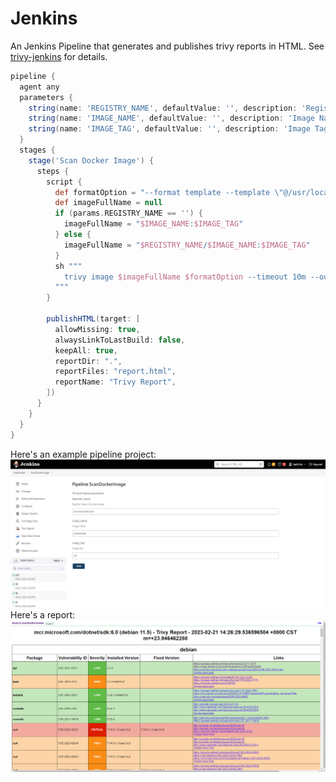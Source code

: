 # Jenkins

An Jenkins Pipeline that generates and publishes trivy reports in HTML. See [trivy-jenkins][trivy-jenkins] for details.

```groovy
pipeline {
  agent any
  parameters {
    string(name: 'REGISTRY_NAME', defaultValue: '', description: 'Registry Name (Can be empty)')
    string(name: 'IMAGE_NAME', defaultValue: '', description: 'Image Name')
    string(name: 'IMAGE_TAG', defaultValue: '', description: 'Image Tag')
  }
  stages {
    stage('Scan Docker Image') {
      steps {
        script {
          def formatOption = "--format template --template \"@/usr/local/share/trivy/templates/html.tpl\""
          def imageFullName = null
          if (params.REGISTRY_NAME == '') {
            imageFullName = "$IMAGE_NAME:$IMAGE_TAG"
          } else {
            imageFullName = "$REGISTRY_NAME/$IMAGE_NAME:$IMAGE_TAG"
          }
          sh """
            trivy image $imageFullName $formatOption --timeout 10m --output report.html || true
          """
        }

        publishHTML(target: [
          allowMissing: true,
          alwaysLinkToLastBuild: false,
          keepAll: true,
          reportDir: ".",
          reportFiles: "report.html",
          reportName: "Trivy Report",
        ])
      }
    }
  }
}
```
Here's an example pipeline project:
![project](https://github.com/blueskyson/trivy-jenkins/blob/main/images/image1.png?raw=true)
Here's a report:
![report](https://github.com/blueskyson/trivy-jenkins/blob/main/images/image2.png?raw=true)

[trivy-jenkins]: https://github.com/blueskyson/trivy-jenkins